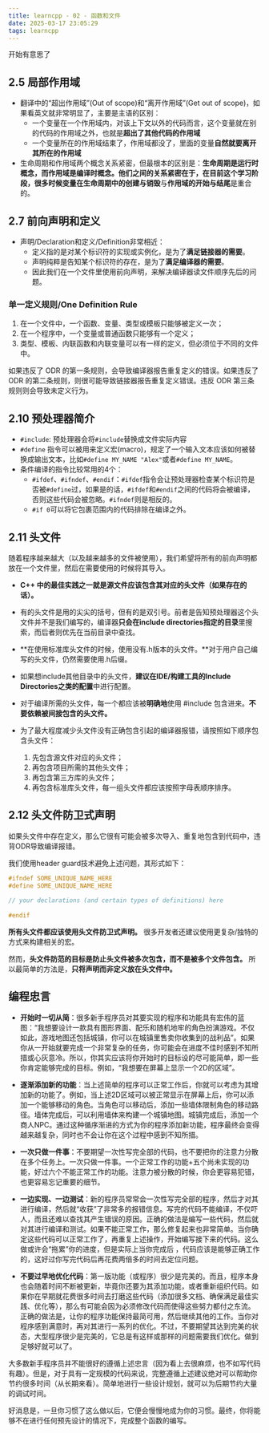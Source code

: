 ```yaml
---
title: learncpp - 02 - 函数和文件
date: 2025-03-17 23:05:29
tags: learncpp
---
```


开始有意思了

<!-- more -->

## 2.5 局部作用域

- 翻译中的“超出作用域”(Out of scope)和“离开作用域”(Get out of scope)，如果看英文就非常明显了，主要是主语的区别：
  - 一个变量在一个作用域内，对该上下文以外的代码而言，这个变量就在别的代码的作用域之外，也就是**超出了其他代码的作用域**
  - 一个变量所在的作用域结束了，作用域都没了，里面的变量**自然就要离开其所在的作用域**
- 生命周期和作用域两个概念关系紧密，但最根本的区别是：**生命周期是运行时概念，而作用域是编译时概念。**他们之间的关系紧密在于，在目前这个学习阶段，很多时候变量**在生命周期中的创建与销毁**与**作用域的开始与结尾**是重合的。

## 2.7 前向声明和定义

- 声明/Declaration和定义/Definition非常相近：
  - 定义指的是对某个标识符的实现或实例化，是为了**满足链接器的需要**。
  - 声明纯粹是告知某个标识符的存在，是为了**满足编译器的需要**。
  - 因此我们在一个文件里使用前向声明，来解决编译器读文件顺序先后的问题。

### 单一定义规则/One Definition Rule

1. 在一个文件中，一个函数、变量、类型或模板只能够被定义一次；
2. 在一个程序中，一个变量或普通函数只能够有一个定义；
3. 类型、模板、内联函数和内联变量可以有一样的定义，但必须位于不同的文件中。

如果违反了 ODR 的第一条规则，会导致编译器报告重复定义的错误。如果违反了 ODR 的第二条规则，则很可能导致链接器报告重复定义错误。违反 ODR 第三条规则则会导致未定义行为。

## 2.10 预处理器简介

- `#include`: 预处理器会将`#include`替换成文件实际内容
- `#define` 指令可以被用来定义宏(macro)，规定了一个输入文本应该如何被替换成输出文本，比如`#define MY_NAME "Alex"`或者`#define MY_NAME`。
- 条件编译的指令比较常用的4个：
  - `#ifdef`、`#ifndef`、`#endif`：`#ifdef`指令会让预处理器检查某个标识符是否被`#define`过，如果是的话，`#ifdef`和`#endif`之间的代码将会被编译，否则这些代码会被忽略。`#ifndef`则是相反的。
  - `#if 0`可以将它包裹范围内的代码排除在编译之外。

## 2.11 头文件

随着程序越来越大（以及越来越多的文件被使用），我们希望将所有的前向声明都放在一个文件里，然后在需要使用的时候将其导入。

- **C++ 中的最佳实践之一就是源文件应该包含其对应的头文件（如果存在的话）。**
- 有的头文件是用的尖尖的括号，但有的是双引号。前者是告知预处理器这个头文件并不是我们编写的，编译器**只会在include directories指定的目录**里搜索，而后者则优先在当前目录中查找。
- **在使用标准库头文件的时候，使用没有.h版本的头文件。**对于用户自己编写的头文件，仍然需要使用.h后缀。
- 如果想include其他目录中的头文件，**建议在IDE/构建工具的Include Directories之类的配置**中进行配置。
- 对于编译所需的头文件，每一个都应该被**明确地**使用 #include 包含进来。**不要依赖被间接包含的头文件。**
- 为了最大程度减少头文件没有正确包含引起的编译器报错，请按照如下顺序包含头文件：

  1. 先包含源文件对应的头文件；
  2. 再包含项目所需的其他头文件；
  3. 再包含第三方库的头文件；
  4. 再包含标准库头文件，每一组头文件都应该按照字母表顺序排序。

## 2.12 头文件防卫式声明

如果头文件中存在定义，那么它很有可能会被多次导入、重复地包含到代码中，违背ODR导致编译报错。

我们使用header guard技术避免上述问题，其形式如下：

```cpp
#ifndef SOME_UNIQUE_NAME_HERE
#define SOME_UNIQUE_NAME_HERE
 
// your declarations (and certain types of definitions) here
 
#endif
```

**所有头文件都应该使用头文件防卫式声明。** 很多开发者还建议使用更复杂/独特的方式来构建相关的宏。

然而，**头文件防范的目标是防止头文件被多次包含，而不是被多个文件包含。** 所以最简单的方法是，**只将声明而非定义放在头文件中。**

## 编程忠言

- **开始时一切从简**：很多新手程序员对其要实现的程序和功能具有宏伟的蓝图：“我想要设计一款具有图形界面、配乐和随机地牢的角色扮演游戏。不仅如此，游戏地图还包括城镇，你可以在城镇里售卖你收集到的战利品”。如果你从一开始就要完成一个非常复杂的任务，你可能会在进度不佳时感到不知所措或心灰意冷。所以，你其实应该将你开始时的目标设的尽可能简单，即一些你肯定能够完成的目标。例如，“我想要在屏幕上显示一个2D的区域”。

- **逐渐添加新的功能**：当上述简单的程序可以正常工作后，你就可以考虑为其增加新的功能了。例如，当上述2D区域可以被正常显示在屏幕上后，你可以添加一个能够移动的角色。当角色可以移动后，添加一些墙体限制角色的移动路径。墙体完成后，可以利用墙体来构建一个城镇地图。城镇完成后，添加一个商人NPC。通过这种循序渐进的方式为你的程序添加新功能，程序最终会变得越来越复杂，同时也不会让你在这个过程中感到不知所措。

- **一次只做一件事**：不要期望一次性写完全部的代码，也不要把你的注意力分散在多个任务上。一次只做一件事。一个正常工作的功能+五个尚未实现的功能，好过六个不能正常工作的功能。注意力被分散的时候，你会更容易犯错，也更容易忘记重要的细节。

- **一边实现、一边测试**：新的程序员常常会一次性写完全部的程序，然后才对其进行编译，然后就“收获”了非常多的报错信息。写完的代码不能编译，不仅吓人，而且还难以查找其产生错误的原因。正确的做法是编写一些代码，然后就对其进行编译和测试。如果不能正常工作，那么修复起来也非常简单。当你确定这些代码可以正常工作了，再重复上述操作，开始编写接下来的代码。这么做或许会“拖累”你的进度，但是实际上当你完成后 ，代码应该是能够正确工作的，这好过你写完代码后再花费两倍多的时间去定位问题。

- **不要过早地优化代码**：第一版功能（或程序）很少是完美的。而且，程序本身也会随着时间不断被更新，毕竟你还要为其添加功能，或者重新组织代码。如果你在早期就花费很多时间去打磨这些代码（添加很多文档、确保满足最佳实践、优化等），那么有可能会因为必须修改代码而使得这些努力都付之东流。正确的做法是，让你的程序功能保持最简可用，然后继续其他的工作。当你对程序感到满意时，再对其进行一系列的优化。不过，不要期望其达到完美的状态，大型程序很少是完美的，它总是有这样或那样的问题需要我们优化。做到足够好就可以了。

大多数新手程序员并不能很好的遵循上述忠言（因为看上去很麻烦，也不如写代码有趣）。但是，对于具有一定规模的代码来说，完整遵循上述建议绝对可以帮助你节约很多时间（从长期来看）。简单地进行一些设计规划，就可以为后期节约大量的调试时间。

好消息是，一旦你习惯了这么做以后，它便会慢慢地成为你的习惯。最终，你将能够不在进行任何预先设计的情况下，完成整个函数的编写。
